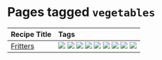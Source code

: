# Pages tagged `vegetables`

|Recipe Title|Tags
|:---|:---|
|[Fritters](../recipes/fritters.md)|[![](https://img.shields.io/badge/tag-chicken-d93385)](tags/chicken.md) [![](https://img.shields.io/badge/tag-dairy-4b9e32)](tags/dairy.md) [![](https://img.shields.io/badge/tag-dinner-945e60)](tags/dinner.md) [![](https://img.shields.io/badge/tag-family-f05668)](tags/family.md) [![](https://img.shields.io/badge/tag-fried-379a95)](tags/fried.md) [![](https://img.shields.io/badge/tag-ham-1d5152)](tags/ham.md) [![](https://img.shields.io/badge/tag-lamb-af803c)](tags/lamb.md) [![](https://img.shields.io/badge/tag-leftovers-e2596)](tags/leftovers.md) [![](https://img.shields.io/badge/tag-vegetables-f1d19f)](tags/vegetables.md)|